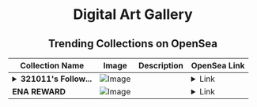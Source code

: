 <div align="center">

# Digital Art Gallery

## Trending Collections on OpenSea

| Collection Name                       | Image                                                                                     | Description                       | OpenSea Link                                                                                          |
|---------------------------------------|-------------------------------------------------------------------------------------------|-----------------------------------|--------------------------------------------------------------------------------------------------------|
| **<details><summary>321011's Follow...</summary>321011's Follower</details>** | ![Image](https://i.seadn.io/s/raw/files/19f9f090920392cc3650cbdf4361755b.png?w=500&auto=format?w=200&auto=format) |  | <details><summary>Link</summary>[321011's Follower](https://opensea.io/collection/321011-s-follower)</details> |
| **ENA REWARD** | ![Image](https://i.seadn.io/s/raw/files/0333d74b51e8edb972b09fe8e55623a4.jpg?w=500&auto=format?w=200&auto=format) |  | <details><summary>Link</summary>[ENA REWARD](https://opensea.io/collection/ena-reward-9)</details> |

</div>
